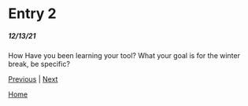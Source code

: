 # Entry 2
##### 12/13/21

How Have you been learning your tool?
What your goal is for the winter break, be specific?

[Previous](entry01.md) | [Next](entry03.md)

[Home](../README.md)
